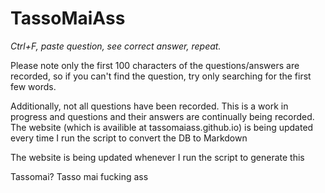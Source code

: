 # TassoMaiAss
*Ctrl+F, paste question, see correct answer, repeat.*

Please note only the first 100 characters of the questions/answers are
recorded, so if you can't find the question, try only searching for the
first few words.

Additionally, not all questions have been recorded.
This is a work in progress and questions and their answers are continually
being recorded. The website (which is availible at tassomaiass.github.io)
is being updated every time I run the script to convert the DB to Markdown

The website is being updated whenever I run the script to generate this

Tassomai? Tasso mai fucking ass
